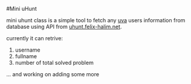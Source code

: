 #Mini uHunt

mini uhunt class is a simple tool to fetch any [uva](http://uva.onlinejudge.org) users information from database using API from [uhunt.felix-halim.net](http://uhunt.felix-halim.net).

currently it can retrive:
1. username
2. fullname
3. number of total solved problem

... and working on adding some more